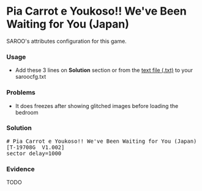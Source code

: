 # Pia Carrot e Youkoso!! We've Been Waiting for You (Japan)

SAROO's attributes configuration for this game.

### Usage

- Add these 3 lines on **Solution** section or from the [text file (.txt)](./config.txt) to your saroocfg.txt

### Problems

- It does freezes after showing glitched images before loading the bedroom

### Solution

<pre># Pia Carrot e Youkoso!! We've Been Waiting for You (Japan)
[T-19708G  V1.002]
sector_delay=1000</pre>

### Evidence

TODO

<!-- [![](https://img.youtube.com/vi/bOjnu1jbtpY/0.jpg)](https://youtu.be/bOjnu1jbtpY) -->
